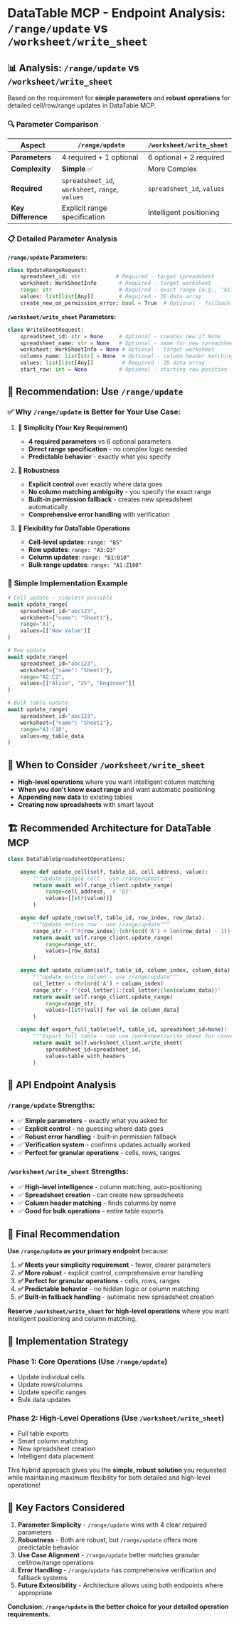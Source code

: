 # DataTable MCP - Endpoint Analysis: `/range/update` vs `/worksheet/write_sheet`

## 📊 **Analysis: `/range/update` vs `/worksheet/write_sheet`**

Based on the requirement for **simple parameters** and **robust operations** for detailed cell/row/range updates in DataTable MCP.

### 🔍 **Parameter Comparison**

| Aspect | `/range/update` | `/worksheet/write_sheet` |
|--------|----------------|-------------------------|
| **Parameters** | 4 required + 1 optional | 6 optional + 2 required |
| **Complexity** | **Simple** ✅ | More Complex |
| **Required** | `spreadsheet_id`, `worksheet`, `range`, `values` | `spreadsheet_id`, `values` |
| **Key Difference** | Explicit range specification | Intelligent positioning |

### 📋 **Detailed Parameter Analysis**

**`/range/update` Parameters:**
```python
class UpdateRangeRequest:
    spreadsheet_id: str           # Required - target spreadsheet
    worksheet: WorkSheetInfo       # Required - target worksheet
    range: str                     # Required - exact range (e.g., "A1:C10")
    values: list[list[Any]]        # Required - 2D data array
    create_new_on_permission_error: bool = True  # Optional - fallback behavior
```

**`/worksheet/write_sheet` Parameters:**
```python
class WriteSheetRequest:
    spreadsheet_id: str = None     # Optional - creates new if None
    spreadsheet_name: str = None   # Optional - name for new spreadsheet
    worksheet: WorkSheetInfo = None # Optional - target worksheet
    columns_name: list[str] = None  # Optional - column header matching
    values: list[list[Any]]         # Required - 2D data array
    start_row: int = None          # Optional - starting row position
```

## 🎯 **Recommendation: Use `/range/update`**

### ✅ **Why `/range/update` is Better for Your Use Case:**

1. **🚀 Simplicity (Your Key Requirement)**
   - **4 required parameters** vs 6 optional parameters
   - **Direct range specification** - no complex logic needed
   - **Predictable behavior** - exactly what you specify

2. **💪 Robustness**
   - **Explicit control** over exactly where data goes
   - **No column matching ambiguity** - you specify the exact range
   - **Built-in permission fallback** - creates new spreadsheet automatically
   - **Comprehensive error handling** with verification

3. **🎪 Flexibility for DataTable Operations**
   - **Cell-level updates**: `range: "B5"`
   - **Row updates**: `range: "A3:D3"`
   - **Column updates**: `range: "B1:B10"`
   - **Bulk range updates**: `range: "A1:Z100"`

### 📱 **Simple Implementation Example**

```python
# Cell update - simplest possible
await update_range(
    spreadsheet_id="abc123",
    worksheet={"name": "Sheet1"},
    range="A1",
    values=[["New Value"]]
)

# Row update
await update_range(
    spreadsheet_id="abc123",
    worksheet={"name": "Sheet1"},
    range="A2:C2",
    values=[["Alice", "25", "Engineer"]]
)

# Bulk table update
await update_range(
    spreadsheet_id="abc123",
    worksheet={"name": "Sheet1"},
    range="A1:C10",
    values=my_table_data
)
```

## 🤔 **When to Consider `/worksheet/write_sheet`**

- **High-level operations** where you want intelligent column matching
- **When you don't know exact range** and want automatic positioning
- **Appending new data** to existing tables
- **Creating new spreadsheets** with smart layout

## 🏗️ **Recommended Architecture for DataTable MCP**

```python
class DataTableSpreadsheetOperations:

    async def update_cell(self, table_id, cell_address, value):
        """Update single cell - use /range/update"""
        return await self.range_client.update_range(
            range=cell_address,  # "B5"
            values=[[str(value)]]
        )

    async def update_row(self, table_id, row_index, row_data):
        """Update entire row - use /range/update"""
        range_str = f"A{row_index}:{chr(ord('A') + len(row_data) - 1)}{row_index}"
        return await self.range_client.update_range(
            range=range_str,
            values=[row_data]
        )

    async def update_column(self, table_id, column_index, column_data):
        """Update entire column - use /range/update"""
        col_letter = chr(ord('A') + column_index)
        range_str = f"{col_letter}1:{col_letter}{len(column_data)}"
        return await self.range_client.update_range(
            range=range_str,
            values=[[str(val)] for val in column_data]
        )

    async def export_full_table(self, table_id, spreadsheet_id=None):
        """Export full table - can use /worksheet/write_sheet for convenience"""
        return await self.worksheet_client.write_sheet(
            spreadsheet_id=spreadsheet_id,
            values=table_with_headers
        )
```

## 🔧 **API Endpoint Analysis**

### `/range/update` Strengths:
- ✅ **Simple parameters** - exactly what you asked for
- ✅ **Explicit control** - no guessing where data goes
- ✅ **Robust error handling** - built-in permission fallback
- ✅ **Verification system** - confirms updates actually worked
- ✅ **Perfect for granular operations** - cells, rows, ranges

### `/worksheet/write_sheet` Strengths:
- ✅ **High-level intelligence** - column matching, auto-positioning
- ✅ **Spreadsheet creation** - can create new spreadsheets
- ✅ **Column header matching** - finds columns by name
- ✅ **Good for bulk operations** - entire table exports

## 🎯 **Final Recommendation**

**Use `/range/update` as your primary endpoint** because:

1. **✅ Meets your simplicity requirement** - fewer, clearer parameters
2. **✅ More robust** - explicit control, comprehensive error handling
3. **✅ Perfect for granular operations** - cells, rows, ranges
4. **✅ Predictable behavior** - no hidden logic or column matching
5. **✅ Built-in fallback handling** - automatic new spreadsheet creation

**Reserve `/worksheet/write_sheet` for high-level operations** where you want intelligent positioning and column matching.

## 🚀 **Implementation Strategy**

### Phase 1: Core Operations (Use `/range/update`)
- Update individual cells
- Update rows/columns
- Update specific ranges
- Bulk data updates

### Phase 2: High-Level Operations (Use `/worksheet/write_sheet`)
- Full table exports
- Smart column matching
- New spreadsheet creation
- Intelligent data placement

This hybrid approach gives you the **simple, robust solution** you requested while maintaining maximum flexibility for both detailed and high-level operations!

## 📝 **Key Factors Considered**

1. **Parameter Simplicity** - `/range/update` wins with 4 clear required parameters
2. **Robustness** - Both are robust, but `/range/update` offers more predictable behavior
3. **Use Case Alignment** - `/range/update` better matches granular cell/row/range operations
4. **Error Handling** - `/range/update` has comprehensive verification and fallback systems
5. **Future Extensibility** - Architecture allows using both endpoints where appropriate

**Conclusion: `/range/update` is the better choice for your detailed operation requirements.**